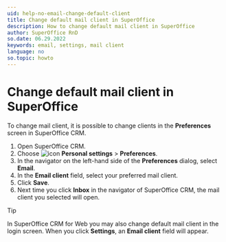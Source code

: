 ```yaml
---
uid: help-no-email-change-default-client
title: Change default mail client in SuperOffice
description: How to change default mail client in SuperOffice
author: SuperOffice RnD
so.date: 06.29.2022
keywords: email, settings, mail client
language: no
so.topic: howto
---
```


# Change default mail client in SuperOffice

To change mail client, it is possible to change clients in the **Preferences** screen in SuperOffice CRM.

1. Open SuperOffice CRM.
2. Choose ![icon][img1] **Personal settings** > **Preferences**.
3. In the navigator on the left-hand side of the **Preferences** dialog, select **Email**.
4. In the **Email client** field, select your preferred mail client.
5. Click **Save**.
6. Next time you click **Inbox** in the navigator of SuperOffice CRM, the mail client you selected will open.

> [!TIP]
> In SuperOffice CRM for Web you may also change default mail client in the login screen. When you click **Settings**, an **Email client** field will appear.

<!-- Referenced links -->

<!-- Referenced images -->
[img1]: ../../../media/icons/personal-settings-small.png

